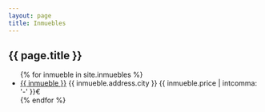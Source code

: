 ```yaml
---
layout: page
title: Inmuebles
---
```


## {{ page.title }}

<ul>
{% for inmueble in site.inmuebles %}
<li><a href="{{ inmueble.url | absolute_url }}">{{ inmueble }}</a> {{ inmueble.address.city }} {{ inmueble.price | intcomma: '-' }}€</li>
{% endfor %}
<ul>

